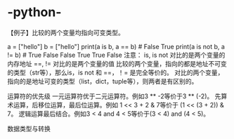 # -python-
【例子】比较的两个变量均指向可变类型。

a = ["hello"]
b = ["hello"]
print(a is b, a == b)  # False True
print(a is not b, a != b)  # True False
False True
True False
注意：
is, is not 对比的是两个变量的内存地址
==, != 对比的是两个变量的值
比较的两个变量，指向的都是地址不可变的类型（str等），那么is，is not 和 ==，！= 是完全等价的。
对比的两个变量，指向的是地址可变的类型（list，dict，tuple等），则两者是有区别的。

运算符的优先级
一元运算符优于二元运算符。例如3 ** -2等价于3 ** (-2)。
先算术运算，后移位运算，最后位运算。例如 1 << 3 + 2 & 7等价于 (1 << (3 + 2)) & 7。
逻辑运算最后结合。例如3 < 4 and 4 < 5等价于(3 < 4) and (4 < 5)。

数据类型与转换
